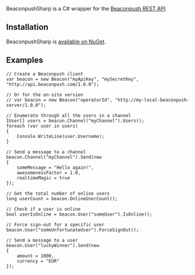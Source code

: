 BeaconpushSharp is a C# wrapper for the [Beaconpush REST API](http://beaconpush.com/guide/rest-api/).

Installation
------------

BeaconpushSharp is [available on NuGet](http://nuget.org/List/Packages/BeaconpushSharp).

Examples
--------

    // Create a Beaconpush client
    var beacon = new Beacon("myApiKey", "mySecretKey", "http://api.beaconpush.com/1.0.0");
    
    // Or for the on-site version
    // var beacon = new Beacon("operatorId", "http://my-local-beaconpush-server/1.0.0");
    
    // Enumerate through all the users in a channel
    IUser[] users = beacon.Channel("myChannel").Users();
    foreach (var user in users) 
    {
        Console.WriteLine(user.Username);
    }
    
    // Send a message to a channel
    beacon.Channel("myChannel").Send(new 
    { 
        someMessage = "Hello again!",
        awesomenessFactor = 1.0,
        realtimeMagic = true
    });
    
    // Get the total number of online users
    long userCount = beacon.OnlineUserCount();
    
    // Check if a user is online
    bool userIsOnline = beacon.User("someUser").IsOnline();
    
    // Force sign-out for a specific user
    beacon.User("someUnfortunateUser").ForceSignOut();
    
    // Send a message to a user
    beacon.User("luckyWinner").Send(new 
    {
        amount = 1000,
        currency = "EUR"
    });
    
    